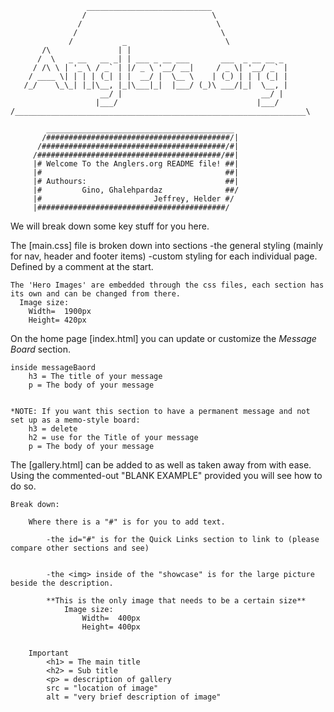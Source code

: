 



                     ____________________________
                    /                            \
                   /                              \
                  /                                \
                 /           _                      \            
           /\               | |                               
          /  \   _ __   __ _| | ___ _ __ ___       ___  _ __ __ _ 
         / /\ \ | '_ \ / _` | |/ _ \ '__/ __|     / _ \| '__/ _` |
        / ____ \| | | | (_| | |  __/ |  \__ \    | (_) | | | (_| |
       /_/    \_\_| |_|\__, |_|\___|_|  |___/ (_)\ ___/|_|  \__, |
                        __/ |                               __/ |
                       |___/                               |___/ 
    /_________________________________________________________________\

            __________________________________________
           /#########################################/|
          /#########################################/#|
         /#########################################/##|
         |# Welcome To the Anglers.org README file! ##|
         |#                                         ##|
         |# Authours:                               ##|
         |#         Gino, Ghalehpardaz              ##/
         |#                         Jeffrey, Helder #/
         |##########################################/
         
         

We will break down some key stuff for you here.




The [main.css] file is broken down into sections 
    -the general styling (mainly for nav, header and footer items)
    -custom styling for each individual page. Defined by a comment at the start.
    
    

    The 'Hero Images' are embedded through the css files, each section has its own and can be changed from there.
      Image size: 
        Width=  1900px
        Height= 420px
        
        
        
        

On the home page [index.html] you can update or customize the *Message Board* section.


    inside messageBaord
        h3 = The title of your message
        p = The body of your message
   
   
    *NOTE: If you want this section to have a permanent message and not set up as a memo-style board:
        h3 = delete
        h2 = use for the Title of your message
        p = The body of your message
        
        
        
        
The [gallery.html] can be added to as well as taken away from with ease. Using the commented-out "BLANK EXAMPLE" provided you will see how to do so. 


    Break down:
    
        Where there is a "#" is for you to add text.
        
            -the id="#" is for the Quick Links section to link to (please compare other sections and see)
            
            
            -the <img> inside of the "showcase" is for the large picture beside the description. 
            
            **This is the only image that needs to be a certain size**
                Image size: 
                    Width=  400px
                    Height= 400px
        
        
        Important
            <h1> = The main title
            <h2> = Sub title
            <p> = description of gallery
            src = "location of image"
            alt = "very brief description of image"

            
            
            
            
            
            

